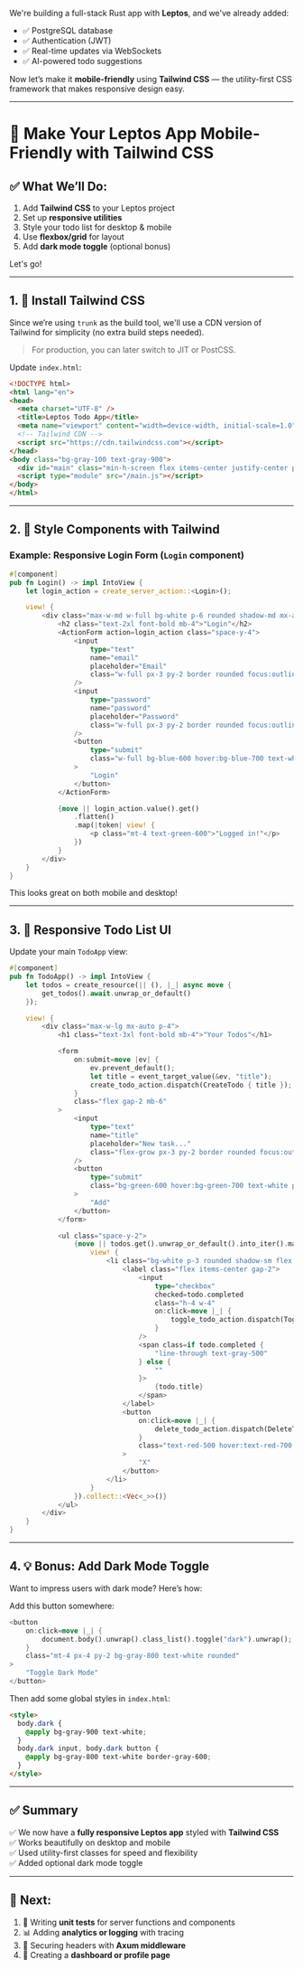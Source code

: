 We're building a full-stack Rust app with **Leptos**, and we've already added:
- ✅ PostgreSQL database
- ✅ Authentication (JWT)
- ✅ Real-time updates via WebSockets
- ✅ AI-powered todo suggestions

Now let’s make it **mobile-friendly** using **Tailwind CSS** — the utility-first CSS framework that makes responsive design easy.

---

# 📱 Make Your Leptos App Mobile-Friendly with Tailwind CSS

## ✅ What We’ll Do:

1. Add **Tailwind CSS** to your Leptos project  
2. Set up **responsive utilities**  
3. Style your todo list for desktop & mobile  
4. Use **flexbox/grid** for layout  
5. Add **dark mode toggle** (optional bonus)

Let's go!

---

## 1. 🧰 Install Tailwind CSS

Since we’re using `trunk` as the build tool, we'll use a CDN version of Tailwind for simplicity (no extra build steps needed).

> For production, you can later switch to JIT or PostCSS.

Update  `index.html`:

```html
<!DOCTYPE html>
<html lang="en">
<head>
  <meta charset="UTF-8" />
  <title>Leptos Todo App</title>
  <meta name="viewport" content="width=device-width, initial-scale=1.0"/>
  <!-- Tailwind CDN -->
  <script src="https://cdn.tailwindcss.com"></script>
</head>
<body class="bg-gray-100 text-gray-900">
  <div id="main" class="min-h-screen flex items-center justify-center p-4"></div>
  <script type="module" src="/main.js"></script>
</body>
</html>
```

---

## 2. 🎨 Style Components with Tailwind

### Example: Responsive Login Form (`Login` component)

```rust
#[component]
pub fn Login() -> impl IntoView {
    let login_action = create_server_action::<Login>();

    view! {
        <div class="max-w-md w-full bg-white p-6 rounded shadow-md mx-auto">
            <h2 class="text-2xl font-bold mb-4">"Login"</h2>
            <ActionForm action=login_action class="space-y-4">
                <input
                    type="text"
                    name="email"
                    placeholder="Email"
                    class="w-full px-3 py-2 border rounded focus:outline-none focus:ring focus:border-blue-400"
                />
                <input
                    type="password"
                    name="password"
                    placeholder="Password"
                    class="w-full px-3 py-2 border rounded focus:outline-none focus:ring focus:border-blue-400"
                />
                <button
                    type="submit"
                    class="w-full bg-blue-600 hover:bg-blue-700 text-white font-semibold py-2 px-4 rounded transition-colors"
                >
                    "Login"
                </button>
            </ActionForm>

            {move || login_action.value().get()
                .flatten()
                .map(|token| view! {
                    <p class="mt-4 text-green-600">"Logged in!"</p>
                })
            }
        </div>
    }
}
```

This looks great on both mobile and desktop!

---

## 3. 🧱 Responsive Todo List UI

Update your main `TodoApp` view:

```rust
#[component]
pub fn TodoApp() -> impl IntoView {
    let todos = create_resource(|| (), |_| async move {
        get_todos().await.unwrap_or_default()
    });

    view! {
        <div class="max-w-lg mx-auto p-4">
            <h1 class="text-3xl font-bold mb-4">"Your Todos"</h1>

            <form
                on:submit=move |ev| {
                    ev.prevent_default();
                    let title = event_target_value(&ev, "title");
                    create_todo_action.dispatch(CreateTodo { title });
                }
                class="flex gap-2 mb-6"
            >
                <input
                    type="text"
                    name="title"
                    placeholder="New task..."
                    class="flex-grow px-3 py-2 border rounded focus:outline-none focus:ring focus:border-blue-400"
                />
                <button
                    type="submit"
                    class="bg-green-600 hover:bg-green-700 text-white px-4 py-2 rounded"
                >
                    "Add"
                </button>
            </form>

            <ul class="space-y-2">
                {move || todos.get().unwrap_or_default().into_iter().map(|todo| {
                    view! {
                        <li class="bg-white p-3 rounded shadow-sm flex items-center justify-between">
                            <label class="flex items-center gap-2">
                                <input
                                    type="checkbox"
                                    checked=todo.completed
                                    class="h-4 w-4"
                                    on:click=move |_| {
                                        toggle_todo_action.dispatch(ToggleTodo { id: todo.id })
                                    }
                                />
                                <span class=if todo.completed {
                                    "line-through text-gray-500"
                                } else {
                                    ""
                                }>
                                    {todo.title}
                                </span>
                            </label>
                            <button
                                on:click=move |_| {
                                    delete_todo_action.dispatch(DeleteTodo { id: todo.id })
                                }
                                class="text-red-500 hover:text-red-700 text-sm"
                            >
                                "X"
                            </button>
                        </li>
                    }
                }).collect::<Vec<_>>()}
            </ul>
        </div>
    }
}
```

---

## 4. 💡 Bonus: Add Dark Mode Toggle

Want to impress users with dark mode? Here’s how:

Add this button somewhere:

```rust
<button
    on:click=move |_| {
        document.body().unwrap().class_list().toggle("dark").unwrap();
    }
    class="mt-4 px-4 py-2 bg-gray-800 text-white rounded"
>
    "Toggle Dark Mode"
</button>
```

Then add some global styles in `index.html`:

```html
<style>
  body.dark {
    @apply bg-gray-900 text-white;
  }
  body.dark input, body.dark button {
    @apply bg-gray-800 text-white border-gray-600;
  }
</style>
```

---

## ✅ Summary

✅ We now have a **fully responsive Leptos app** styled with **Tailwind CSS**  
✅ Works beautifully on desktop and mobile  
✅ Used utility-first classes for speed and flexibility  
✅ Added optional dark mode toggle  

---

## 🚀 Next:

1. 🧪 Writing **unit tests** for server functions and components  
2. 📊 Adding **analytics or logging** with tracing  
3. 🔐 Securing headers with **Axum middleware**  
4. 🧩 Creating a **dashboard or profile page**

